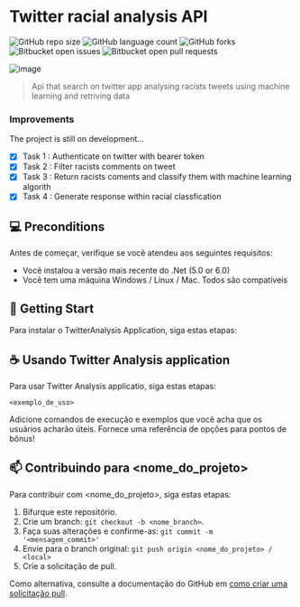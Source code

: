 # Twitter racial analysis API

<!---Esses são exemplos. Veja https://shields.io para outras pessoas ou para personalizar este conjunto de escudos. Você pode querer incluir dependências, status do projeto e informações de licença aqui--->

![GitHub repo size](https://img.shields.io/github/repo-size/TyperIgor/README-template?style=for-the-badge)
![GitHub language count](https://img.shields.io/github/languages/count/TyperIgor/README-template?style=for-the-badge)
![GitHub forks](https://img.shields.io/github/forks/TyperIgor/README-template?style=for-the-badge)
![Bitbucket open issues](https://img.shields.io/bitbucket/issues/TyperIgor/README-template?style=for-the-badge)
![Bitbucket open pull requests](https://img.shields.io/bitbucket/pr-raw/TyperIgor/README-template?style=for-the-badge)

![image](https://user-images.githubusercontent.com/46224297/174506562-95ec8650-ab1a-4e43-9b49-7a037bb5bc82.png)

>  Api that search on twitter app analysing racists tweets using machine learning and retriving data

### Improvements 

The project is still on development... 

- [x] Task 1 : Authenticate on twitter with bearer token
- [x] Task 2 : Filter racists comments on tweet
- [x] Task 3 : Return racists coments and classify them with machine learning algorith
- [x] Task 4 : Generate response within racial classfication  

## 💻 Preconditions

Antes de começar, verifique se você atendeu aos seguintes requisitos:

* Você instalou a versão mais recente do .Net (5.0 or 6.0)
* Você tem uma máquina  Windows / Linux / Mac. Todos são compatíveis

## 🚀 Getting Start <TwitterAnalysis>

Para instalar o TwitterAnalysis Application, siga estas etapas:

## ☕ Usando Twitter Analysis application

Para usar Twitter Analysis applicatio, siga estas etapas:

```
<exemplo_de_uso>
```

Adicione comandos de execução e exemplos que você acha que os usuários acharão úteis. Fornece uma referência de opções para pontos de bônus!

## 📫 Contribuindo para <nome_do_projeto>
<!---Se o seu README for longo ou se você tiver algum processo ou etapas específicas que deseja que os contribuidores sigam, considere a criação de um arquivo CONTRIBUTING.md separado--->
Para contribuir com <nome_do_projeto>, siga estas etapas:

1. Bifurque este repositório.
2. Crie um branch: `git checkout -b <nome_branch>`.
3. Faça suas alterações e confirme-as: `git commit -m '<mensagem_commit>'`
4. Envie para o branch original: `git push origin <nome_do_projeto> / <local>`
5. Crie a solicitação de pull.

Como alternativa, consulte a documentação do GitHub em [como criar uma solicitação pull](https://help.github.com/en/github/collaborating-with-issues-and-pull-requests/creating-a-pull-request).
